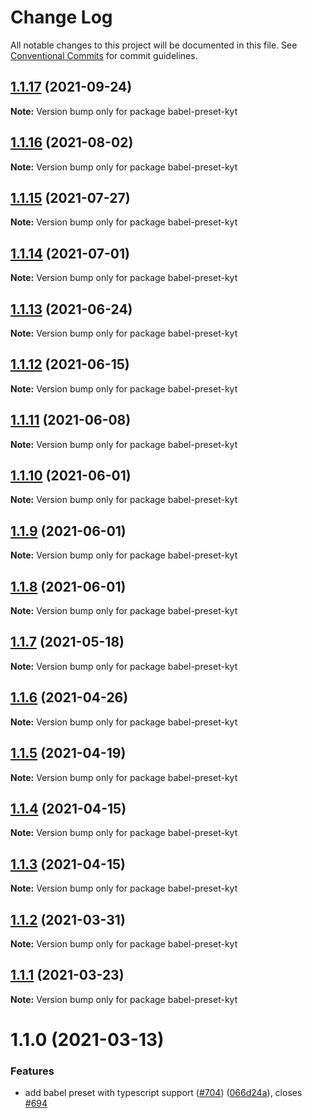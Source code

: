 # Change Log

All notable changes to this project will be documented in this file.
See [Conventional Commits](https://conventionalcommits.org) for commit guidelines.

## [1.1.17](https://github.com/nytimes/kyt/compare/babel-preset-kyt@1.1.16...babel-preset-kyt@1.1.17) (2021-09-24)

**Note:** Version bump only for package babel-preset-kyt





## [1.1.16](https://github.com/nytimes/kyt/compare/babel-preset-kyt@1.1.15...babel-preset-kyt@1.1.16) (2021-08-02)

**Note:** Version bump only for package babel-preset-kyt





## [1.1.15](https://github.com/nytimes/kyt/compare/babel-preset-kyt@1.1.14...babel-preset-kyt@1.1.15) (2021-07-27)

**Note:** Version bump only for package babel-preset-kyt





## [1.1.14](https://github.com/nytimes/kyt/compare/babel-preset-kyt@1.1.13...babel-preset-kyt@1.1.14) (2021-07-01)

**Note:** Version bump only for package babel-preset-kyt





## [1.1.13](https://github.com/nytimes/kyt/compare/babel-preset-kyt@1.1.12...babel-preset-kyt@1.1.13) (2021-06-24)

**Note:** Version bump only for package babel-preset-kyt





## [1.1.12](https://github.com/nytimes/kyt/compare/babel-preset-kyt@1.1.11...babel-preset-kyt@1.1.12) (2021-06-15)

**Note:** Version bump only for package babel-preset-kyt





## [1.1.11](https://github.com/nytimes/kyt/compare/babel-preset-kyt@1.1.10...babel-preset-kyt@1.1.11) (2021-06-08)

**Note:** Version bump only for package babel-preset-kyt





## [1.1.10](https://github.com/nytimes/kyt/compare/babel-preset-kyt@1.1.9...babel-preset-kyt@1.1.10) (2021-06-01)

**Note:** Version bump only for package babel-preset-kyt





## [1.1.9](https://github.com/nytimes/kyt/compare/babel-preset-kyt@1.1.8...babel-preset-kyt@1.1.9) (2021-06-01)

**Note:** Version bump only for package babel-preset-kyt





## [1.1.8](https://github.com/nytimes/kyt/compare/babel-preset-kyt@1.1.7...babel-preset-kyt@1.1.8) (2021-06-01)

**Note:** Version bump only for package babel-preset-kyt





## [1.1.7](https://github.com/nytimes/kyt/compare/babel-preset-kyt@1.1.6...babel-preset-kyt@1.1.7) (2021-05-18)

**Note:** Version bump only for package babel-preset-kyt





## [1.1.6](https://github.com/nytimes/kyt/compare/babel-preset-kyt@1.1.5...babel-preset-kyt@1.1.6) (2021-04-26)

**Note:** Version bump only for package babel-preset-kyt





## [1.1.5](https://github.com/nytimes/kyt/compare/babel-preset-kyt@1.1.4...babel-preset-kyt@1.1.5) (2021-04-19)

**Note:** Version bump only for package babel-preset-kyt





## [1.1.4](https://github.com/nytimes/kyt/compare/babel-preset-kyt@1.1.3...babel-preset-kyt@1.1.4) (2021-04-15)

**Note:** Version bump only for package babel-preset-kyt





## [1.1.3](https://github.com/nytimes/kyt/compare/babel-preset-kyt@1.1.2...babel-preset-kyt@1.1.3) (2021-04-15)

**Note:** Version bump only for package babel-preset-kyt





## [1.1.2](https://github.com/nytimes/kyt/compare/babel-preset-kyt@1.1.1...babel-preset-kyt@1.1.2) (2021-03-31)

**Note:** Version bump only for package babel-preset-kyt





## [1.1.1](https://github.com/nytimes/kyt/compare/babel-preset-kyt@1.1.0...babel-preset-kyt@1.1.1) (2021-03-23)

**Note:** Version bump only for package babel-preset-kyt





# 1.1.0 (2021-03-13)


### Features

* add babel preset with typescript support ([#704](https://github.com/nytimes/kyt/issues/704)) ([066d24a](https://github.com/nytimes/kyt/commit/066d24ad31fef2ab8777a9ed584901454b59a2e3)), closes [#694](https://github.com/nytimes/kyt/issues/694)
